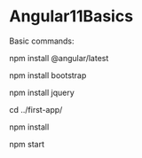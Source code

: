 # Angular11Basics

Basic commands:

npm install @angular/latest

npm install bootstrap

npm install jquery

cd ../first-app/

npm install

npm start
